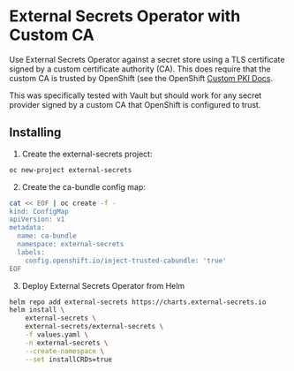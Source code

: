 # External Secrets Operator with Custom CA

Use External Secrets Operator against a secret store using a TLS certificate
signed by a custom certificate authority (CA). This does require that the
custom CA is trusted by OpenShift (see the OpenShift [Custom PKI Docs].

This was specifically tested with Vault but should work for any secret provider
signed by a custom CA that OpenShift is configured to trust.

## Installing

1. Create the external-secrets project:
```bash
oc new-project external-secrets
```

2. Create the ca-bundle config map:
```bash
cat << EOF | oc create -f -
kind: ConfigMap
apiVersion: v1
metadata:
  name: ca-bundle
  namespace: external-secrets
  labels:
    config.openshift.io/inject-trusted-cabundle: 'true'
EOF
```

3. Deploy External Secrets Operator from Helm
```bash
helm repo add external-secrets https://charts.external-secrets.io
helm install \
    external-secrets \
    external-secrets/external-secrets \
    -f values.yaml \
    -n external-secrets \
    --create-namespace \
    --set installCRDs=true
```

[Custom PKI Docs]: https://docs.openshift.com/container-platform/4.11/networking/configuring-a-custom-pki.html
